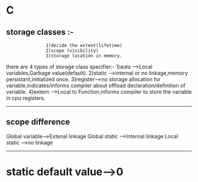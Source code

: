 C
=============================================================================================================================
storage classes :- 
---------------
                   1)decide the extent(lifetime)
                   2)scope (visibility)
                   3)storage location in memory.
there are 4 types of storage class specifier:-
1)auto    -->Local variables,Garbage value(default).
2)static  -->internal or no linkage,memory persistant,initialized once.
3)register-->no storage allocation for variable,indicates/informs compiler about offload declaration/definition of variable.
4)extern  -->Local to Function,informs compiler to store the variable in cpu registers.

----------------------------------------------------------------------------------------------------------------------------
scope difference
----------------
Global variable-->Extenal linkage
Global static  -->Internal linkage
Local static   -->no linkage

----------------------------------------------------------------------------------------------------------------------------
static default value-->0
============================================================================================================================
